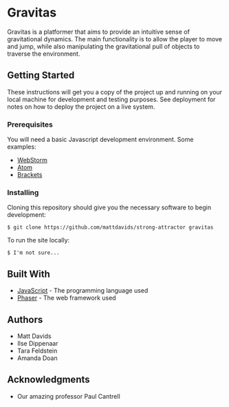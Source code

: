 # Gravitas

Gravitas is a platformer that aims to provide an intuitive sense of gravitational dynamics. The main functionality is to allow the player to move and jump, while also manipulating the gravitational pull of objects to traverse the environment.

## Getting Started

These instructions will get you a copy of the project up and running on your local machine for development and testing purposes. See deployment for notes on how to deploy the project on a live system.

### Prerequisites

You will need a basic Javascript development environment. Some examples:
- [WebStorm](https://www.jetbrains.com/webstorm/)
- [Atom](https://atom.io/)
- [Brackets](http://brackets.io/)

### Installing

Cloning this repository should give you the necessary software to begin development:

```
$ git clone https://github.com/mattdavids/strong-attractor gravitas
```

To run the site locally:

```
$ I'm not sure...
```

## Built With

* [JavaScript](https://www.javascript.com/) - The programming language used
* [Phaser](https://phaser.io/) - The web framework used

## Authors

* Matt Davids
* Ilse Dippenaar
* Tara Feldstein
* Amanda Doan

## Acknowledgments

* Our amazing professor Paul Cantrell
